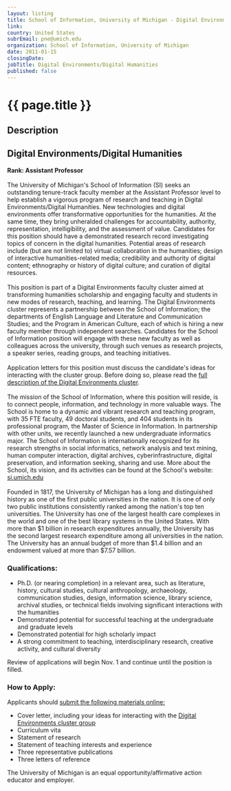 ```yaml
---
layout: listing
title: School of Information, University of Michigan - Digital Environments/Digital Humanities
link:
country: United States
subrEmail: pne@umich.edu
organization: School of Information, University of Michigan 
date: 2011-01-15
closingDate: 
jobTitle: Digital Environments/Digital Humanities
published: false
---
```



# {{ page.title }}

## Description

<h2>Digital Environments/Digital Humanities</h2>
<b>Rank: Assistant Professor</b>
<br />
<br />
The University of Michigan's School of Information (SI) seeks an outstanding tenure-track faculty member at the Assistant Professor level to help establish a vigorous program of research and teaching in Digital Environments/Digital Humanities. New technologies and digital environments offer transformative opportunities for the humanities. At the same time, they bring unheralded challenges for accountability, authority, representation, intelligibility, and the assessment of value. Candidates for this position should have a demonstrated research record investigating topics of concern in the digital humanities. Potential areas of research include (but are not limited to) virtual collaboration in the humanities; design of interactive humanities-related media; credibility and authority of digital content; ethnography or history of digital culture; and curation of digital resources. 
<br />
<br />
This position is part of a Digital Environments faculty cluster aimed at transforming humanities scholarship and engaging faculty and students in new modes of research, teaching, and learning. The Digital Environments cluster represents a partnership between the School of Information; the departments of English Language and Literature and Communication Studies; and the Program in American Culture, each of which is hiring a new faculty member through independent searches. Candidates for the School of Information position will engage with these new faculty as well as colleagues across the university, through such venues as research projects, a speaker series, reading groups, and teaching initiatives.
<br />
<br />
Application letters for this position must discuss the candidate's ideas for interacting with the cluster group. Before doing so, please read the <a href="http://www.si.umich.edu/about-SI/digital_environments_description.htm">full description of the Digital Environments cluster</a>.
<br />
<br />
The mission of the School of Information, where this position will reside, is to connect people, information, and technology in more valuable ways. The School is home to a dynamic and vibrant research and teaching program, with 35 FTE faculty, 49 doctoral students, and 404 students in its professional program, the Master of Science in Information. In partnership with other units, we recently launched a new undergraduate informatics major. The School of Information is internationally recognized for its research strengths in social informatics, network analysis and text mining, human computer interaction, digital archives, cyberinfrastructure, digital preservation, and information seeking, sharing and use. More about the School, its vision, and its activities can be found at the School's website: <a href="http://www.si.umich.edu/">si.umich.edu</a>
<br />
<br />
Founded in 1817, the University of Michigan has a long and distinguished history as one of the first public universities in the nation. It is one of only two public institutions consistently ranked among the nation's top ten universities. The University has one of the largest health care complexes in the world and one of the best library systems in the United States. With more than $1 billion in research expenditures annually, the University has the second largest research expenditure among all universities in the nation. The University has an annual budget of more than $1.4 billion and an endowment valued at more than $7.57 billion.
<br />
<h3>Qualifications:</h3>
<ul>
<li>Ph.D. (or nearing completion) in a relevant area, such as literature, history, cultural studies, cultural anthropology, archaeology, communication studies, design, information science, library science, archival studies, or technical fields involving significant interactions with the humanities</li>
<li>Demonstrated potential for successful teaching at the undergraduate and graduate levels</li>
<li>Demonstrated potential for high scholarly impact</li>
<li>A strong commitment to teaching, interdisciplinary research, creative activity, and cultural diversity</li>
</ul>
Review of applications will begin Nov. 1 and continue until the position is filled.
<br />
<h3>How to Apply:</h3>
Applicants should <a href="http://www.si.umich.edu/about-SI/digital_environments.htm">submit the following materials online:</a>

<ul>
<li>Cover letter, including your ideas for interacting with the <a href="http://www.si.umich.edu/about-SI/digital_environments_description.htm"> Digital Environments cluster group</a></li>
<li>Curriculum vita</li>
<li>Statement of research</li>
<li>Statement of teaching interests and experience</li>
<li>Three representative publications</li>
<li>Three letters of reference</li>
</ul>
The University of Michigan is an equal opportunity/affirmative action educator and employer.



